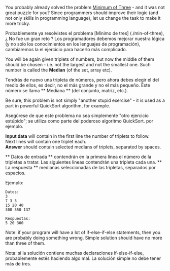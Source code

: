 <!-- #Median of Three -->

You probably already solved the problem [Minimum of Three](./min-of-three) - and it was not great puzzle for you? Since
programmers should improve their logic (and not only skills in programming language), let us change the task to make
it more tricky.

Probablemente ya resolvistes el problema [Mínimo de tres] (./min-of-three), ¿ No fue un gran reto ? Los programadores debemos mejorar nuestra lógica (y no solo los conocimientos en los lenguajes de programación), cambiaremos la el ejercicio para hacerlo más complicado.

You will be again given triplets of numbers, but now the middle of them should be chosen - i.e. not the largest and not
the smallest one. Such number is called the **Median** (of the set, array etc).

Tendrás de nuevo una tripleta de números, pero ahora debes elegir el del medio de ellos, es decir, no el más grande y no el más pequeño. Este número se llama ** Mediana ** (del conjunto, matriz, etc.).

Be sure, this problem is not simply "another stupid exercise" - it is used as a part in powerful QuickSort algorithm,
for example.

Asegúrese de que este problema no sea simplemente "otro ejercicio estúpido"; se utiliza como parte del poderoso algoritmo QuickSort.
por ejemplo.

**Input data** will contain in the first line the number of triplets to follow.  
Next lines will contain one triplet each.  
**Answer** should contain selected medians of triplets, separated by spaces.

** Datos de entrada ** contendrán en la primera línea el número de la tripletas a tratar. Las siguientes líneas contendrán una tripleta cada una.
** La respuesta ** medianas seleccionadas de las tripletas, separados por espacios.

Ejemplo:

    Datos:
    3
    7 3 5
    15 20 40
    300 550 137
	
	Respuestas:
	5 20 300

Note: if your program will have a lot of if-else-if-else statements, then you are probably doing something wrong.
Simple solution should have no more than three of them.

Nota: si la solución contiene muchas declaraciones if-else-if-else, probablemente estés haciendo algo mal. La solución simple no debe tener más de tres.
